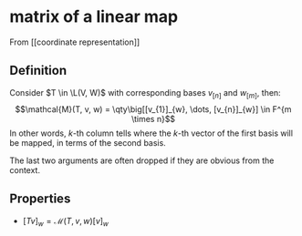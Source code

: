 # matrix of a linear map
From [[coordinate representation]]

## Definition
Consider $T \in \L(V, W)$ with corresponding bases $v_{[n]}$ and $w_{[m]}$, then:
$$\mathcal{M}(T, v, w) = \qty\big[[v_{1}]_{w}, \dots, [v_{n}]_{w}] \in F^{m \times n}$$
In other words, $k$-th column tells where the $k$-th vector of the first basis will be mapped, in terms of the second basis.

The last two arguments are often dropped if they are obvious from the context.

## Properties
- $[Tv]_{w} = \mathcal{M}(T, v, w)[v]_{w}$